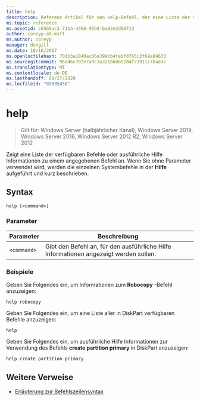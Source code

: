 ```yaml
---
title: help
description: Referenz Artikel für den Help-Befehl, der eine Liste der verfügbaren Befehle oder ausführliche Hilfe Informationen zu einem angegebenen Befehl anzeigt.
ms.topic: reference
ms.assetid: c65b5ac3-711a-4368-95b8-ba82e2d00713
author: coreyp-at-msft
ms.author: coreyp
manager: dongill
ms.date: 10/16/2017
ms.openlocfilehash: 701b3a1840ac56e399bb4febf0765c2f69a84633
ms.sourcegitcommit: 96d46c702e7a9c3a321bbbb5284f73911c7baa3c
ms.translationtype: MT
ms.contentlocale: de-DE
ms.lasthandoff: 08/27/2020
ms.locfileid: "89035458"
---
```

# <a name="help"></a>help

> Gilt für: Windows Server (halbjährlicher Kanal), Windows Server 2019, Windows Server 2016, Windows Server 2012 R2, Windows Server 2012

Zeigt eine Liste der verfügbaren Befehle oder ausführliche Hilfe Informationen zu einem angegebenen Befehl an. Wenn Sie ohne Parameter verwendet wird, werden die einzelnen Systembefehle in der **Hilfe** aufgeführt und kurz beschrieben.

## <a name="syntax"></a>Syntax

```
help [<command>]
```

### <a name="parameters"></a>Parameter

| Parameter | Beschreibung |
| --------- | ----------- |
| `<command>` | Gibt den Befehl an, für den ausführliche Hilfe Informationen angezeigt werden sollen. |

### <a name="examples"></a>Beispiele

Geben Sie Folgendes ein, um Informationen zum **Robocopy** -Befehl anzuzeigen:

```
help robocopy
```

Geben Sie Folgendes ein, um eine Liste aller in DiskPart verfügbaren Befehle anzuzeigen:

```
help
```

Geben Sie Folgendes ein, um ausführliche Hilfe Informationen zur Verwendung des Befehls **create partition primary** in DiskPart anzuzeigen:

```
help create partition primary
```

## <a name="additional-references"></a>Weitere Verweise

- [Erläuterung zur Befehlszeilensyntax](command-line-syntax-key.md)
